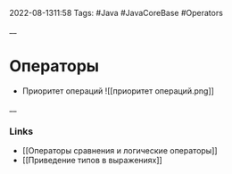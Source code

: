 2022-08-1311:58
Tags: #Java #JavaCoreBase  #Operators

__
# Операторы
- Приоритет операций
![[приоритет операций.png]]

__
### Links
- [[Операторы сравнения и логические операторы]]
- [[Приведение типов в выражениях]]
